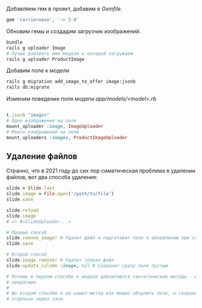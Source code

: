 Добавляем гем в проект, добавим в _Gemfile_.

```ruby
gem 'carrierwave', '~> 2.0'
```

Обновим гемы и создадим загрузчик изображений.

```bash
bundle
rails g uploader Image
# Лучше добавить имя модели к которой загружаем
rails g uploader ProductImage
```

Добавим поле к модели

```bash
rails g migration add_image_to_offer image:jsonb
rails db:migrate
```

Изменим поведение поля модели _app/models/\<model\>.rb_

```ruby

t.jsonb "images"
# Одно изображение на поле
mount_uploader :image, ImageUploader
# Много изображений на поле
mount_uploaders :images, ProductImageUploader
```

## Удаление файлов

Странно, что в 2021 году до сих пор симатическая проблема в удалении файлов, вот два способа удаления:

```rb
slide = Slide.last
slide.image = File.open('/path/to/file')
slide.save

slide.reload
slide.image
# => #<SlideUploader...>

# Превый способ
slide.remove_image! # Удалит файл и подготовит поле к обновлению при сохранении
slide.save

# Второй способ
slide.image.remove! # Удалит только файл
slide.update_column :image, nil # Сохранит сразу поле пустым

# Почему в первом способе к модели добавляются синтетические методы - имхо
# некрасиво.
# 
# Во втором способе я не нашел метод как можно обнулить поле, а сохранить
# отдельно через save.
```
